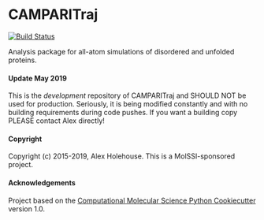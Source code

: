 CAMPARITraj
==============================
[![Build Status](https://travis-ci.org/holehouse-lab/camparitraj.svg?branch=master)](https://travis-ci.org/holehouse-lab/camparitraj)

Analysis package for all-atom simulations of disordered and unfolded proteins.

#### Update May 2019
This is the *development* repository of CAMPARITraj and SHOULD NOT be used for production. Seriously, it is being modified constantly and with no building requirements during code pushes. If you want a building copy PLEASE contact Alex directly!

#### Copyright
Copyright (c) 2015-2019, Alex Holehouse. This is a MolSSI-sponsored project.


#### Acknowledgements
 
Project based on the 
[Computational Molecular Science Python Cookiecutter](https://github.com/molssi/cookiecutter-cms) version 1.0.
